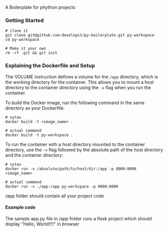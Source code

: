 A Boilerplate for phython projects

### Getting Started

```shell
# clone it
git clone git@github.com:developit/py-boilerplate.git py-workspace
cd py-workspace

# Make it your own
rm -rf .git && git init
```

### Explaining the Dockerfile and Setup

The VOLUME instruction defines a volume for the `/app` directory, which is the working directory for the container. This allows you to mount a host directory to the container directory using the `-v` flag when you run the container.

To build the Docker image, run the following command in the same directory as your Dockerfile:

```shell
# sytax
docker build -t <image_name> .

# actual command
docker build -t py-workspace .
```

To run the container with a host directory mounted to the container directory, use the `-v` flag followed by the absolute path of the host directory and the container directory:

```shell
# sytax
docker run -v /absolute/path/to/host/dir:/app -p 8000:8000 <image_name>

# actual command
docker run -v ./app:/app py-workspace -p 8000:8000
```

/app folder should contain all your project code

#### Example code
The sample app.py file in /app folder runs a flask project which should display "Hello, World!!!!" in browser